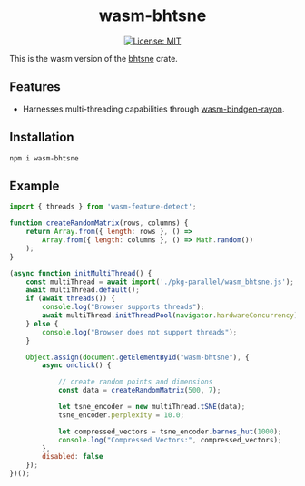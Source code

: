 <div style="text-align: center;">
  <h1>wasm-bhtsne</h1>

[![License: MIT](https://img.shields.io/badge/License-MIT-yellow.svg)](https://opensource.org/licenses/MIT)
</div>

This is the wasm version of the [bhtsne](https://github.com/frjnn/bhtsne) crate.

## Features
- Harnesses multi-threading capabilities through [wasm-bindgen-rayon](https://github.com/RReverser/wasm-bindgen-rayon).

## Installation
```shell
npm i wasm-bhtsne
```

## Example

```javascript
import { threads } from 'wasm-feature-detect';

function createRandomMatrix(rows, columns) {
    return Array.from({ length: rows }, () =>
        Array.from({ length: columns }, () => Math.random())
    );
}

(async function initMultiThread() {
    const multiThread = await import('./pkg-parallel/wasm_bhtsne.js');
    await multiThread.default();
    if (await threads()) {
        console.log("Browser supports threads");
        await multiThread.initThreadPool(navigator.hardwareConcurrency);
    } else {
        console.log("Browser does not support threads");
    }

    Object.assign(document.getElementById("wasm-bhtsne"), {
        async onclick() {

            // create random points and dimensions
            const data = createRandomMatrix(500, 7);

            let tsne_encoder = new multiThread.tSNE(data);
            tsne_encoder.perplexity = 10.0;

            let compressed_vectors = tsne_encoder.barnes_hut(1000);
            console.log("Compressed Vectors:", compressed_vectors);
        },
        disabled: false
    });
})();
```
